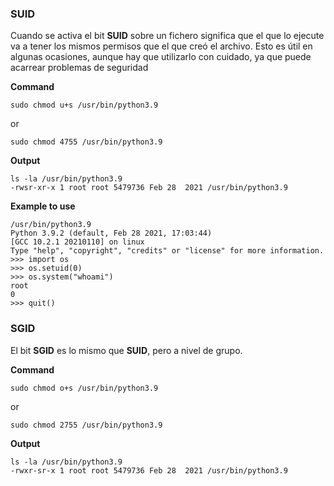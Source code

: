 ### SUID
Cuando se activa el bit **SUID** sobre un fichero significa que el que lo ejecute va a tener los mismos permisos que el que creó el archivo. Esto es útil en algunas ocasiones, aunque hay que utilizarlo con cuidado, ya que puede acarrear problemas de seguridad

**Command**
```terminal
sudo chmod u+s /usr/bin/python3.9
```
or
```terminal
sudo chmod 4755 /usr/bin/python3.9
```
**Output**
```terminal
ls -la /usr/bin/python3.9
-rwsr-xr-x 1 root root 5479736 Feb 28  2021 /usr/bin/python3.9
```

**Example to use**
```terminal
/usr/bin/python3.9
Python 3.9.2 (default, Feb 28 2021, 17:03:44) 
[GCC 10.2.1 20210110] on linux
Type "help", "copyright", "credits" or "license" for more information.
>>> import os
>>> os.setuid(0)
>>> os.system("whoami")
root
0
>>> quit()
```

### SGID

El bit **SGID** es lo mismo que **SUID**, pero a nivel de grupo.

**Command**
```terminal
sudo chmod o+s /usr/bin/python3.9
```
or
```terminal
sudo chmod 2755 /usr/bin/python3.9
```
**Output**
```terminal
ls -la /usr/bin/python3.9
-rwxr-sr-x 1 root root 5479736 Feb 28  2021 /usr/bin/python3.9
```